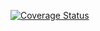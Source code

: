 [![Coverage Status](https://coveralls.io/repos/github/swsnu/swppfall2022-team5/badge.svg?branch=jutak/coverall)](https://coveralls.io/github/swsnu/swppfall2022-team5?branch=jutak/coverall)

